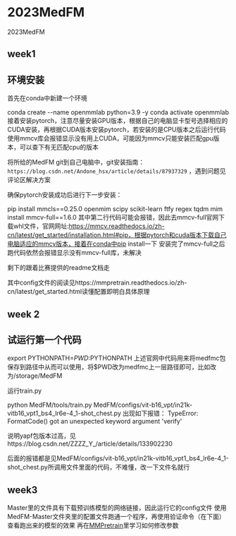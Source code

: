 # 2023MedFM
2023MedFM
## week1
## 环境安装
首先在conda中新建一个环境

conda create --name openmmlab python=3.9 -y
conda activate openmmlab
接着安装pytorch，注意尽量安装GPU版本，根据自己的电脑显卡型号选择相应的CUDA安装，再根据CUDA版本安装pytorch，若安装的是CPU版本之后运行代码使用mmcv库会报错显示没有用上CUDA，可能因为mmcv只能安装匹配gpu版本，可以查下有无匹配cpu的版本

将所给的MedFM git到自己电脑中，git安装指南：
```https://blog.csdn.net/Andone_hsx/article/details/87937329```
，遇到问题见评论区解决方案

确保pytorch安装成功后进行下一步安装：

pip install mmcls==0.25.0 openmim scipy scikit-learn ftfy regex tqdm
mim install mmcv-full==1.6.0
其中第二行代码可能会报错，因此去mmcv-full官网下载whl文件，官网网址:https://mmcv.readthedocs.io/zh-cn/latest/get_started/installation.html#pip，根据pytorch和cuda版本下载自己电脑适应的mmcv版本，接着在conda中pip install一下 安装完了mmcv-full之后跑代码依然会报错显示没有mmcv-full库，未解决

剩下的跟着比赛提供的readme文档走

其中config文件的阅读见https://mmpretrain.readthedocs.io/zh-cn/latest/get_started.html读懂配置即明白具体原理

## week 2
## 试运行第一个代码
export PYTHONPATH=$PWD:$PYTHONPATH
上述官网中代码用来将medfmc包保存到路径中从而可以使用，将$PWD改为medfmc上一层路径即可，比如改为/storage/MedFM

运行train.py

python MedFM/tools/train.py MedFM/configs/vit-b16_vpt/in21k-vitb16_vpt1_bs4_lr6e-4_1-shot_chest.py
出现如下报错： TypeError: FormatCode() got an unexpected keyword argument 'verify'

说明yapf包版本过高，见https://blog.csdn.net/ZZZZ_Y_/article/details/133902230

后面的报错都是见MedFM/configs/vit-b16_vpt/in21k-vitb16_vpt1_bs4_lr6e-4_1-shot_chest.py所调用文件里面的代码，不难懂，改一下文件名就行

## week3
Master里的文件具有下载预训练模型的网络链接，因此运行它的config文件
使用MedFM-Master文件夹里的配置文件跑通一个程序，再使用验证命令（在下面）查看跑出来的模型的效果
再在[MMPretrain](https://mmpretrain.readthedocs.io/zh-cn/latest/user_guides/config.html "MMPretrain")里学习如何修改参数

